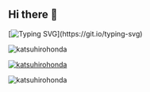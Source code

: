 ## Hi there 👋

[![Typing SVG](https://readme-typing-svg.demolab.com?font=Fira+Code&pause=1000&width=435&lines=Welcome+to+my+GitHub+profile!;I'm+simply+having+fun+exploring+;the+world+of+programming+and+plan+to+;keep+creating+things+forever.)](https://git.io/typing-svg)

<p align="left">
   <img src="https://komarev.com/ghpvc/?username=katsuhirohonda&color=blueviolet" alt="katsuhirohonda" />
</p>

<p align="left">
  <a href="https://github.com/ryo-ma/github-profile-trophy">
    <img src="https://github-profile-trophy.vercel.app/?username=katsuhirohonda&title=-Stars,-Followers,-Reviews&rank=-AAA,-AA,-A,-B,-C&theme=darkhub" alt="katsuhirohonda" />
  </a> 
</p>

<p align="left"> 
  <img align="center" src="https://github-readme-streak-stats.herokuapp.com/?user=katsuhirohonda&theme=dark" alt="katsuhirohonda" />
</p>

<!--
**katsuhirohonda/katsuhirohonda** is a ✨ _special_ ✨ repository because its `README.md` (this file) appears on your GitHub profile.

Here are some ideas to get you started:

- 🔭 I’m currently working on ...
- 🌱 I’m currently learning ...
- 👯 I’m looking to collaborate on ...
- 🤔 I’m looking for help with ...
- 💬 Ask me about ...
- 📫 How to reach me: ...
- 😄 Pronouns: ...
- ⚡ Fun fact: ...
-->
